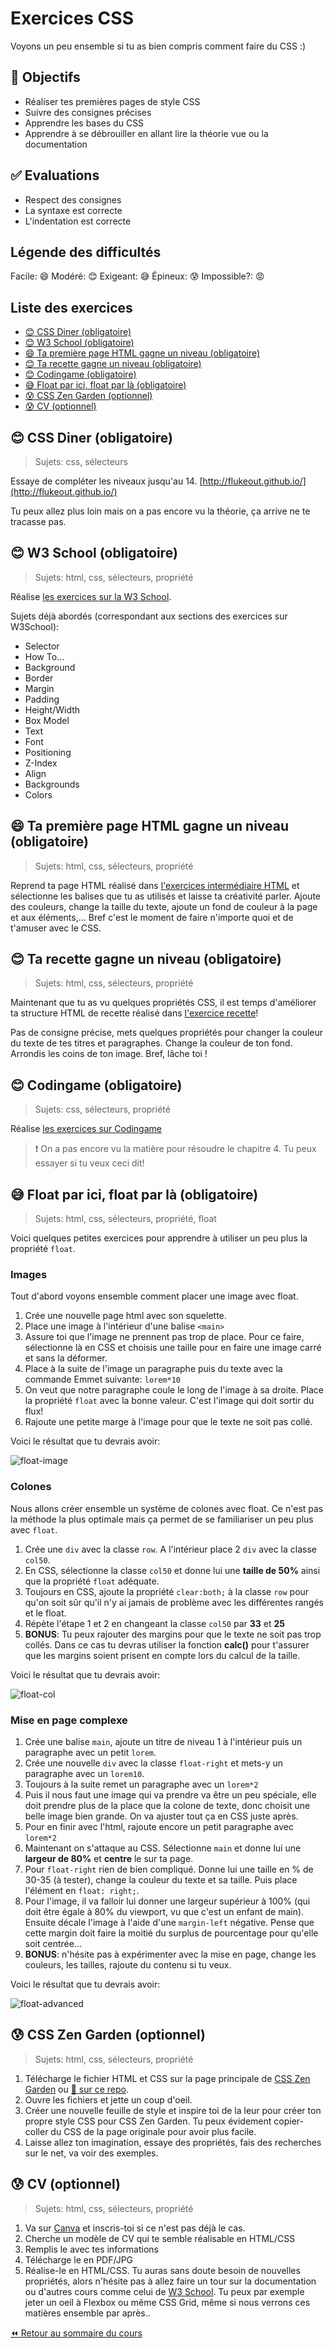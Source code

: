 <!-- omit in toc -->
# Exercices CSS

Voyons un peu ensemble si tu as bien compris comment faire du CSS :)

<!-- omit in toc -->
## :memo: Objectifs

- Réaliser tes premières pages de style CSS
- Suivre des consignes précises
- Apprendre les bases du CSS
- Apprendre à se débrouiller en allant lire la théorie vue ou la documentation

<!-- omit in toc -->
## :white_check_mark: Evaluations

- Respect des consignes
- La syntaxe est correcte
- L'indentation est correcte

<!-- omit in toc -->
## Légende des difficultés

Facile: 😄
Modéré: 😊
Exigeant: 😅
Épineux: 😰
Impossible?: 😡

<!-- omit in toc -->
## Liste des exercices

- [😊 CSS Diner (obligatoire)](#-css-diner-obligatoire)
- [😊 W3 School (obligatoire)](#-w3-school-obligatoire)
- [😄 Ta première page HTML gagne un niveau (obligatoire)](#-ta-première-page-html-gagne-un-niveau-obligatoire)
- [😊 Ta recette gagne un niveau (obligatoire)](#-ta-recette-gagne-un-niveau-obligatoire)
- [😊 Codingame (obligatoire)](#-codingame-obligatoire)
- [😅 Float par ici, float par là (obligatoire)](#-float-par-ici-float-par-là-obligatoire)
- [😰 CSS Zen Garden (optionnel)](#-css-zen-garden-optionnel)
- [😰 CV (optionnel)](#-cv-optionnel)

## 😊 CSS Diner (obligatoire)

>Sujets: css, sélecteurs

Essaye de compléter les niveaux jusqu'au 14.
[http://flukeout.github.io/](http://flukeout.github.io/)

Tu peux allez plus loin mais on a pas encore vu la théorie, ça arrive ne te tracasse pas.

## 😊 W3 School (obligatoire)

>Sujets: html, css, sélecteurs, propriété

Réalise [les exercices sur la W3 School](https://www.w3schools.com/css/exercise.asp).

Sujets déjà abordés (correspondant aux sections des exercices sur W3School):

- Selector
- How To...
- Background
- Border
- Margin
- Padding
- Height/Width
- Box Model
- Text
- Font
- Positioning
- Z-Index
- Align
- Backgrounds
- Colors

## 😄 Ta première page HTML gagne un niveau (obligatoire)

>Sujets: html, css, sélecteurs, propriété

Reprend ta page HTML réalisé dans [l'exercices intermédiaire HTML](03-exercices-intermediaires-html.md) et sélectionne les balises que tu as utilisés et laisse ta créativité parler. Ajoute des couleurs, change la taille du texte, ajoute un fond de couleur à la page et aux éléments,... Bref c'est le moment de faire n'importe quoi et de t'amuser avec le CSS.

## 😊 Ta recette gagne un niveau (obligatoire)

>Sujets: html, css, sélecteurs, propriété

Maintenant que tu as vu quelques propriétés CSS, il est temps d'améliorer ta structure HTML de recette réalisé dans [l'exercice recette](04-exercice-recette.md)!

Pas de consigne précise, mets quelques propriétés pour changer la couleur du texte de tes titres et paragraphes. Change la couleur de ton fond. Arrondis les coins de ton image. Bref, lâche toi !

## 😊 Codingame (obligatoire)

>Sujets: css, sélecteurs, propriété

Réalise [les exercices sur Codingame](https://www.codingame.com/playgrounds/36092/exercices-css/introduction)

> ❗ On a pas encore vu la matière pour résoudre le chapitre 4. Tu peux essayer si tu veux ceci dit! 

## 😅 Float par ici, float par là (obligatoire)

>Sujets: html, css, sélecteurs, propriété, float

Voici quelques petites exercices pour apprendre à utiliser un peu plus la propriété `float`.

<!-- omit in toc -->
### Images

Tout d'abord voyons ensemble comment placer une image avec float.

1. Crée une nouvelle page html avec son squelette.
2. Place une image à l'intérieur d'une balise `<main>`
3. Assure toi que l'image ne prennent pas trop de place. Pour ce faire, sélectionne là en CSS et choisis une taille pour en faire une image carré et sans la déformer.
4. Place à la suite de l'image un paragraphe puis du texte avec la commande Emmet suivante: `lorem*10`
5. On veut que notre paragraphe coule le long de l'image à sa droite. Place la propriété `float` avec la bonne valeur. C'est l'image qui doit sortir du flux!
6. Rajoute une petite marge à l'image pour que le texte ne soit pas collé.

Voici le résultat que tu devrais avoir:

![float-image](./img/08/float_image.png)

<!-- omit in toc -->
### Colones

Nous allons créer ensemble un système de colones avec float. Ce n'est pas la méthode la plus optimale mais ça permet de se familiariser un peu plus avec `float`.

1. Crée une `div` avec la classe `row`. A l'intérieur place 2 `div` avec la classe `col50`.
2. En CSS, sélectionne la classe `col50` et donne lui une **taille de 50%** ainsi que la propriété `float` adéquate.
3. Toujours en CSS, ajoute la propriété `clear:both;` à la classe `row` pour qu'on soit sûr qu'il n'y ai jamais de problème avec les différentes rangés et le float.
4. Répète l'étape 1 et 2 en changeant la classe `col50` par **33** et **25**
5. **BONUS**: Tu peux rajouter des margins pour que le texte ne soit pas trop collés. Dans ce cas tu devras utiliser la fonction **calc()** pour t'assurer que les margins soient prisent en compte lors du calcul de la taille.

Voici le résultat que tu devrais avoir:

![float-col](./img/08/float_col.png)

<!-- omit in toc -->
### Mise en page complexe

1. Crée une balise `main`, ajoute un titre de niveau 1 à l'intérieur puis un paragraphe avec un petit `lorem`.
2. Crée une nouvelle `div` avec la classe `float-right` et mets-y un paragraphe avec un `lorem10`.
3. Toujours à la suite remet un paragraphe avec un `lorem*2`
4. Puis il nous faut une image qui va prendre va être un peu spéciale, elle doit prendre plus de la place que la colone de texte, donc choisit une belle image bien grande. On va ajuster tout ça en CSS juste après.
5. Pour en finir avec l'html, rajoute encore un petit paragraphe avec `lorem*2`
6. Maintenant on s'attaque au CSS. Sélectionne `main` et donne lui une **largeur de 80%** et **centre** le sur ta page.
7. Pour `float-right` rien de bien compliqué. Donne lui une taille en % de 30-35 (à tester), change la couleur du texte et sa taille. Puis place l'élément en `float: right;`. 
8. Pour l'image, il va falloir lui donner une largeur supérieur à 100% (qui doit être égale à 80% du viewport, vu que c'est un enfant de main). Ensuite décale l'image à l'aide d'une `margin-left` négative. Pense que cette margin doit faire la moitié du surplus de pourcentage pour qu'elle soit centrée...
9. **BONUS**: n'hésite pas à expérimenter avec la mise en page, change les couleurs, les tailles, rajoute du contenu si tu veux. 

Voici le résultat que tu devrais avoir:

![float-advanced](./img/08/float_advanced.png)

## 😰 CSS Zen Garden (optionnel)

>Sujets: html, css, sélecteurs, propriété

1. Télécharge le fichier HTML et CSS sur la page principale de [CSS Zen Garden](http://www.csszengarden.com/) ou [📁 sur ce repo](https://github.com/sirius-school/assets/tree/main/html-css/css-zen-garden).
2. Ouvre les fichiers et jette un coup d'oeil.
3. Créer une nouvelle feuille de style et inspire toi de la leur pour créer ton propre style CSS pour CSS Zen Garden. Tu peux évidement copier-coller du CSS de la page originale pour avoir plus facile.
4. Laisse allez ton imagination, essaye des propriétés, fais des recherches sur le net, va voir des exemples.

## 😰 CV (optionnel)

>Sujets: html, css, sélecteurs, propriété

1. Va sur [Canva](http://www.canva.com) et inscris-toi si ce n'est pas déjà le cas.
2. Cherche un modèle de CV qui te semble réalisable en HTML/CSS
3. Remplis le avec tes informations
4. Télécharge le en PDF/JPG
5. Réalise-le en HTML/CSS. Tu auras sans doute besoin de nouvelles propriétés, alors n'hésite pas à allez faire un tour sur la documentation ou d'autres cours comme celui de [W3 School](https://www.w3schools.com/css/default.asp). Tu peux par exemple jeter un oeil à Flexbox ou même CSS Grid, même si nous verrons ces matières ensemble par après..

[:rewind: Retour au sommaire du cours](./README.md#table-des-matières)
